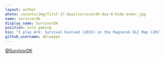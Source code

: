 ```yaml
---
layout: author
photo: /assets/img/first-17-days/survivordk-day-8-hide-armor.jpg
name: survivordk
display_name: SurvivorDK
position: solo gaming
bio: "I play Ark: Survival Evolved (2015) on the Ragnarok DLC Map (2017)."
github_username: dkloeppe
---
```


[@SurvivorDK](https://www.youtube.com/channel/UCZbcuQyXHt0BtUqhAQ2c2QQ)